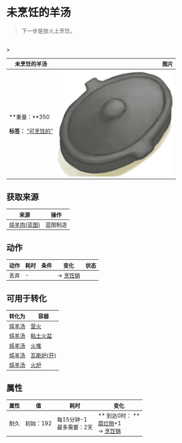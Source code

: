 # 未烹饪的羊汤  
> 下一步是放火上烹饪。  
<br>  
>   
  
  未烹饪的羊汤  |   图片   
 ----  |  ----:   
 **重量：**350<br><br>**标签：**	[“可烹饪的”](tag_Cookable.md)  |  <img decoding="async" src="Sprite/CookingPotClosed.png" href="a.md" style="max-width:300px;max-height:300px;">   
  
## 获取来源  
来源  |  操作  
----  |  ----  
[炖羊肉(蓝图)](Bp_GoatStew.md)  |  蓝图制造  
## 动作  
动作  |  耗时  |  条件  |  变化  |  状态  
----  |  ----  |  ----  |  ----  |  ----  
丢弃<br>  |  -  |    |  → [烹饪锅](CookingPot.md)  |    
## 可用于转化  
转化为  |  容器  
----  |  ----  
[炖羊汤](GoatStew.md)  |  [营火](Campfire.md)  
[炖羊汤](GoatStew.md)  |  [粘土火盆](ClayFirePit.md)  
[炖羊汤](GoatStew.md)  |  [火堆](Fire.md)  
[炖羊汤](GoatStew.md)  |  [瓦斯炉(开)](GasCookerOn.md)  
[炖羊汤](GoatStew.md)  |  [火炉](Stove.md)  
## 属性   
属性  |  值  |  耗时  |  变化  
----  |  ----  |  ----  |  ----  
耐久  |  初始：192  |  每15分钟-1<br>最多需要：2天  |  ** 到达0时： **<br>[腐烂物](RottenRemains.md)+1 <br>→ [烹饪锅](CookingPot.md)  
